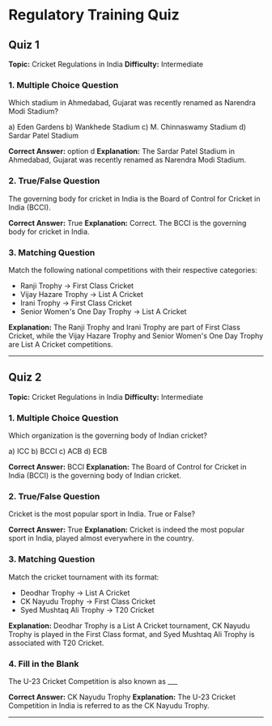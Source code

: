 # Regulatory Training Quiz

## Quiz 1

**Topic:** Cricket Regulations in India
**Difficulty:** Intermediate

### 1. Multiple Choice Question
Which stadium in Ahmedabad, Gujarat was recently renamed as Narendra Modi Stadium?

a) Eden Gardens
b) Wankhede Stadium
c) M. Chinnaswamy Stadium
d) Sardar Patel Stadium

**Correct Answer:** option d
**Explanation:** The Sardar Patel Stadium in Ahmedabad, Gujarat was recently renamed as Narendra Modi Stadium.

### 2. True/False Question
The governing body for cricket in India is the Board of Control for Cricket in India (BCCI).

**Correct Answer:** True
**Explanation:** Correct. The BCCI is the governing body for cricket in India.

### 3. Matching Question
Match the following national competitions with their respective categories:

- Ranji Trophy → First Class Cricket
- Vijay Hazare Trophy → List A Cricket
- Irani Trophy → First Class Cricket
- Senior Women's One Day Trophy → List A Cricket

**Explanation:** The Ranji Trophy and Irani Trophy are part of First Class Cricket, while the Vijay Hazare Trophy and Senior Women's One Day Trophy are List A Cricket competitions.

---

## Quiz 2

**Topic:** Cricket Regulations in India
**Difficulty:** Intermediate

### 1. Multiple Choice Question
Which organization is the governing body of Indian cricket?

a) ICC
b) BCCI
c) ACB
d) ECB

**Correct Answer:** BCCI
**Explanation:** The Board of Control for Cricket in India (BCCI) is the governing body of Indian cricket.

### 2. True/False Question
Cricket is the most popular sport in India. True or False?

**Correct Answer:** True
**Explanation:** Cricket is indeed the most popular sport in India, played almost everywhere in the country.

### 3. Matching Question
Match the cricket tournament with its format:

- Deodhar Trophy → List A Cricket
- CK Nayudu Trophy → First Class Cricket
- Syed Mushtaq Ali Trophy → T20 Cricket

**Explanation:** Deodhar Trophy is a List A Cricket tournament, CK Nayudu Trophy is played in the First Class format, and Syed Mushtaq Ali Trophy is associated with T20 Cricket.

### 4. Fill in the Blank
The U-23 Cricket Competition is also known as ___

**Correct Answer:** CK Nayudu Trophy
**Explanation:** The U-23 Cricket Competition in India is referred to as the CK Nayudu Trophy.

---

